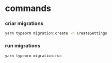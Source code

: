 # commands

### criar migrations
```cmd
yarn typeorm migration:create -n CreateSettings
```

### run migrations
```cmd
yarn typeorm migration:run
```